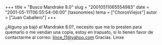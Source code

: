 +++
title = "Busco Mandrake 8.0"
slug = "20010511065554983"
date = "2001-05-11T06:55:54-06:00"
[taxonomies]
tema = ["ChorosViejos"]
autor = ["Juan Caballero"]
+++

¿Alguno ya bajó el Mandrake 8.0?, necesito que me lo presten para
quemarlo o me vendan una copia, estoy en Irapuato, si lo tienen favor de
contactarme al correo: lince_11@yahoo.com Gracias.
Linxe

